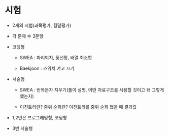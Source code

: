 # 시험

- 2개의 시험(과목평가, 월말평가)

- 각 문제 수 3문항

- 코딩형

    - SWEA : 파리퇴치, 풍선팡, 배열 최소합

    - Baekjoon : 스위치 켜고 끄기

- 서술형

    - SWEA : 반복문자 지우기(풀이 설명, 어떤 자료구조를 사용할 것이고 왜 그렇게 했는지)

    - 이진트리란? 중위 순회란? 이진트리를 중위 순회 했을 때 결과값

- 1,2번은 프로그래밍형, 코딩형

- 3번 서술형